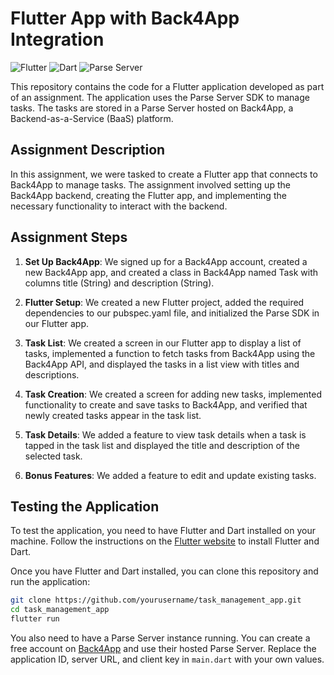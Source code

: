 # Flutter App with Back4App Integration

![Flutter](https://img.shields.io/badge/-Flutter-02569B?style=flat-square&logo=flutter)
![Dart](https://img.shields.io/badge/-Dart-0175C2?style=flat-square&logo=dart)
![Parse Server](https://img.shields.io/badge/-Parse%20Server-FF4500?style=flat-square&logo=parse)

This repository contains the code for a Flutter application developed as part of an assignment. The application uses the Parse Server SDK to manage tasks. The tasks are stored in a Parse Server hosted on Back4App, a Backend-as-a-Service (BaaS) platform.

## Assignment Description

In this assignment, we were tasked to create a Flutter app that connects to Back4App to manage tasks. The assignment involved setting up the Back4App backend, creating the Flutter app, and implementing the necessary functionality to interact with the backend.

## Assignment Steps

1. **Set Up Back4App**: We signed up for a Back4App account, created a new Back4App app, and created a class in Back4App named Task with columns title (String) and description (String).

2. **Flutter Setup**: We created a new Flutter project, added the required dependencies to our pubspec.yaml file, and initialized the Parse SDK in our Flutter app.

3. **Task List**: We created a screen in our Flutter app to display a list of tasks, implemented a function to fetch tasks from Back4App using the Back4App API, and displayed the tasks in a list view with titles and descriptions.

4. **Task Creation**: We created a screen for adding new tasks, implemented functionality to create and save tasks to Back4App, and verified that newly created tasks appear in the task list.

5. **Task Details**: We added a feature to view task details when a task is tapped in the task list and displayed the title and description of the selected task.

6. **Bonus Features**: We added a feature to edit and update existing tasks.

## Testing the Application

To test the application, you need to have Flutter and Dart installed on your machine. Follow the instructions on the [Flutter website](https://flutter.dev/docs/get-started/install) to install Flutter and Dart.

Once you have Flutter and Dart installed, you can clone this repository and run the application:

```bash
git clone https://github.com/yourusername/task_management_app.git
cd task_management_app
flutter run
```

You also need to have a Parse Server instance running. You can create a free account on [Back4App](https://www.back4app.com/) and use their hosted Parse Server. Replace the application ID, server URL, and client key in `main.dart` with your own values.